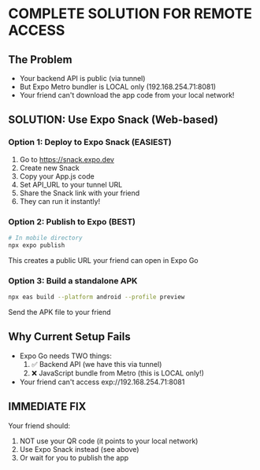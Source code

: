 # COMPLETE SOLUTION FOR REMOTE ACCESS

## The Problem
- Your backend API is public (via tunnel)
- But Expo Metro bundler is LOCAL only (192.168.254.71:8081)
- Your friend can't download the app code from your local network!

## SOLUTION: Use Expo Snack (Web-based)

### Option 1: Deploy to Expo Snack (EASIEST)
1. Go to https://snack.expo.dev
2. Create new Snack
3. Copy your App.js code
4. Set API_URL to your tunnel URL
5. Share the Snack link with your friend
6. They can run it instantly!

### Option 2: Publish to Expo (BEST)
```bash
# In mobile directory
npx expo publish
```
This creates a public URL your friend can open in Expo Go

### Option 3: Build a standalone APK
```bash
npx eas build --platform android --profile preview
```
Send the APK file to your friend

## Why Current Setup Fails
- Expo Go needs TWO things:
  1. ✅ Backend API (we have this via tunnel)
  2. ❌ JavaScript bundle from Metro (this is LOCAL only!)
- Your friend can't access exp://192.168.254.71:8081

## IMMEDIATE FIX

Your friend should:
1. NOT use your QR code (it points to your local network)
2. Use Expo Snack instead (see above)
3. Or wait for you to publish the app
